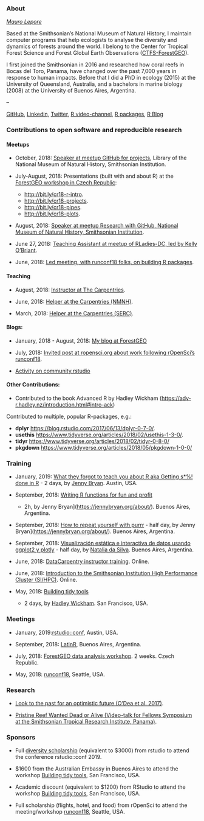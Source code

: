 
### About

[*Mauro Lepore*](https://twitter.com/mauro_lepore)

Based at the Smithsonian’s National Museum of Natural History, I
maintain computer programs that help ecologists to analyse the diversity
and dynamics of forests around the world. I belong to the Center for
Tropical Forest Science and Forest Global Earth Observations
([CTFS-ForestGEO](http://www.forestgeo.si.edu/)).

I first joined the Smithsonian in 2016 and researched how coral reefs in
Bocas del Toro, Panama, have changed over the past 7,000 years in
response to human impacts. Before that I did a PhD in ecology (2015) at
the University of Queensland, Australia, and a bachelors in marine
biology (2008) at the University of Buenos Aires, Argentina.

–

[GitHub](https://github.com/maurolepore),
[Linkedin](https://www.linkedin.com/in/mauro-lepore-5669a820),
[Twitter](https://twitter.com/mauro_lepore), [R
video-channel](http://bit.ly/r-videos), [R
packages](https://forestgeo.github.io/fgeo), [R
Blog](https://fgeo.netlify.com/)

### Contributions to open software and reproducible research

#### Meetups

  - October, 2018: [Speaker at meetup GitHub for
    projects](http://bit.ly/2pOrRXo), Library of the National Museum of
    Natural History, Smithsonian Institution.

  - July-August, 2018: Presentations (built with and about R) at the
    [ForestGEO workshop in Czech Republic](http://bit.ly/event-cr18):
    
      - <http://bit.ly/cr18-r-intro>.
      - <http://bit.ly/cr18-projects>.
      - <http://bit.ly/cr18-pipes>.
      - <http://bit.ly/cr18-plots>.

  - August, 2018: [Speaker at meetup Research with GitHub, National
    Museum of Natural History, Smithsonian
    Institution](http://bit.ly/research-with-github).

  - June 27, 2018: [Teaching Assistant at meetup of RLadies-DC, led by
    Kelly
    O’Briant](https://twitter.com/kellrstats,%20https://www.meetup.com/rladies-dc/events/251799760/).

  - June, 2018: [Led meeting, with runconf18 folks, on building R
    packages](https://twitter.com/mauro_lepore/status/1008136303182008320).

#### Teaching

  - August, 2018: [Instructor at The
    Carpentries](https://kokbent.github.io/2018-09-29-tamu-kingsville/).

  - June, 2018: [Helper at the Carpentries
    (NMNH)](https://smithsonianworkshops.github.io/2018-06-12-nmnh/).

  - March, 2018: [Helper at the Carpentries
    (SERC)](https://smithsonianworkshops.github.io/2018-03-07-serc/).

#### Blogs:

  - January, 2018 - August, 2018: [My blog at
    ForestGEO](https://fgeo.netlify.com/)

  - July, 2018: [Invited post at ropensci.org about work following
    rOpenSci’s
    runconf18](https://ropensci.org/blog/2018/07/17/pkginspector/).

  - [Activity on
    community.rstudio](https://community.rstudio.com/u/mauro_lepore/summary)

#### Other Contributions:

  - Contributed to the book Advanced R by Hadley Wickham
    (<https://adv-r.hadley.nz/introduction.html#intro-ack>)

Contributed to multiple, popular R-packages, e.g.:

  - **dplyr** <https://blog.rstudio.com/2017/06/13/dplyr-0-7-0/>.
  - **usethis**
    <https://www.tidyverse.org/articles/2018/02/usethis-1-3-0/>.
  - **tidyr** <https://www.tidyverse.org/articles/2018/02/tidyr-0-8-0/>
  - **pkgdown**
    <https://www.tidyverse.org/articles/2018/05/pkgdown-1-0-0/>

### Training

  - January, 2019: [What they forgot to teach you about R aka Getting
    s\*%\! done in R](https://whattheyforgot.org/) - 2 days, by [Jenny
    Bryan](https://jennybryan.org/about/). Austin, USA.

  - September, 2018: [Writing R functions for fun and
    profit](https://www.meetup.com/rladies-buenos-aires/events/253987224/)
    - 2h, by Jenny Bryan\](<https://jennybryan.org/about/>). Buenos
    Aires, Argentina.

  - September, 2018: [How to repeat yourself with
    purrr](http://latin-r.com/schedule/#session-3) - half day, by Jenny
    Bryan\](<https://jennybryan.org/about/>). Buenos Aires, Argentina.

  - September, 2018: [Visualización estática e interactiva de datos
    usando ggplot2 y plotly](http://latin-r.com/schedule/#session-1) -
    half day, by [Natalia da Silva](http://natydasilva.com/). Buenos
    Aires, Argentina.

  - June, 2018: [DataCarpentry instructor
    training](https://i.imgur.com/f86ieG4.png). Online.

  - June, 2018: [Introduction to the Smithsonian Institution High
    Performance Cluster (SI/HPC)](https://i.imgur.com/kObg0FC.png).
    Online.

  - May, 2018: [Building tidy
    tools](https://blog.rstudio.com/2018/04/09/building-tidy-tools-workshop/)
    - 2 days, by [Hadley Wickham](http://hadley.nz/). San Francisco,
    USA.

### Meetings

  - January, 2019:[rstudio::conf](https://www.rstudio.com/conference/),
    Austin, USA.

  - September, 2018: [LatinR](https://i.imgur.com/TMYMQEf.png), Buenos
    Aires, Argentina.

  - July, 2018: [ForestGEO data analysis
    workshop](https://www.forestgeo.si.edu/2018-forestgeo-dynamics-workshop-czech-republic).
    2 weeks. Czech Republic.

  - May, 2018: [runconf18](http://unconf18.ropensci.org/#participants),
    Seattle, USA.

### Research

  - [Look to the past for an optimistic future (O’Dea et
    al. 2017)](https://goo.gl/U3aBC2).

  - [Pristine Reef Wanted Dead or Alive (Video-talk for Fellows
    Symposium at the Smithsonian Tropical Research Institute,
    Panama)](https://www.youtube.com/watch?v=MM29AB-52HY).

### Sponsors

  - Full [diversity
    scholarship](https://blog.rstudio.com/2018/08/10/rstudio-conf-2019-diversity-scholarships/)
    (equivalent to $3000) from rstudio to attend the conference
    rstudio::conf 2019.

  - $1600 from the Australian Embassy in Buenos Aires to attend the
    workshop [Building tidy
    tools](https://blog.rstudio.com/2018/04/09/building-tidy-tools-workshop/),
    San Francisco, USA.

  - Academic discount (equivalent to $1200) from RStudio to attend the
    workshop [Building tidy
    tools](https://blog.rstudio.com/2018/04/09/building-tidy-tools-workshop/),
    San Francisco, USA.

  - Full scholarship (flights, hotel, and food) from rOpenSci to attend
    the meeting/workshop
    [runconf18](http://unconf18.ropensci.org/#participants), Seattle,
    USA.
